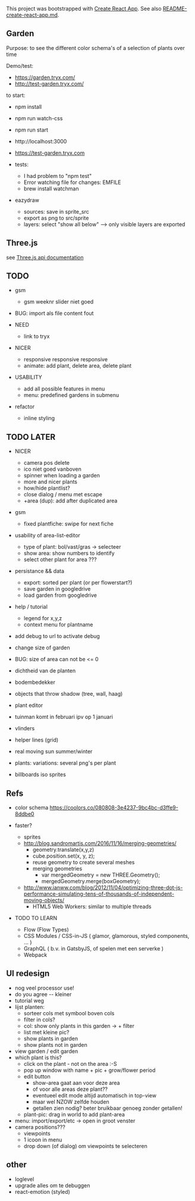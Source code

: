 This project was bootstrapped with [Create React App](https://github.com/facebookincubator/create-react-app).
See also [README-create-react-app.md](README-create-react-app.md). 

## Garden

Purpose: to see the different color schema's of a selection of plants over time

Demo/test:  
* https://garden.tryx.com/
* http://test-garden.tryx.com/


to start: 

* npm install
* npm run watch-css
* npm run start
* http://localhost:3000
* https://test-garden.tryx.com 
* tests: 
     * I had problem to "npm test" 
     * Error watching file for changes: EMFILE 
     * brew install watchman 
   
* eazydraw
     * sources: save in sprite_src
     * export as png to src/sprite 
     * layers: select "show all below" --> only visible layers are exported
     
        
## Three.js

see [Three.js api documentation](https://threejs.org/docs/#manual/introduction/Creating-a-scene) 


## TODO

* gsm 
     * gsm weeknr slider niet goed
     
* BUG: import als file content fout

* NEED
     * link to tryx
   
* NICER
     * responsive responsive responsive
     * animate: add plant, delete area, delete plant
  
* USABILITY
     * add all possible features in menu
     * menu: predefined gardens in submenu 

* refactor
     * inline styling
      

## TODO LATER      
* NICER
     * camera pos delete
     * ico niet goed vanboven 
     * spinner when loading a garden
     * more and nicer plants
     * how/hide plantlist? 
     * close dialog / menu met escape
     * +area (dup): add after duplicated area
* gsm
     * fixed plantfiche: swipe for next fiche 

* usability of area-list-editor
     * type of plant: bol/vast/gras -> selecteer 
     * show area: show numbers to identify
     * select other plant for area ???
   
* persistance && data  
     * export: sorted per plant (or per flowerstart?)
     * save garden in googledrive
     * load garden from googledrive
   
* help / tutorial
     * legend for x,y,z
     * context menu for plantname 
   
* add debug to url to activate debug
* change size of garden
* BUG: size of area can not be <= 0
* dichtheid van de planten
* bodembedekker
* objects that throw shadow (tree, wall, haag)
* plant editor
* tuinman komt in februari ipv op 1 januari
* vlinders
* helper lines (grid)
* real moving sun summer/winter
* plants: variations: several png's per plant
* billboards iso sprites


## Refs 

* color schema https://coolors.co/080808-3e4237-9bc4bc-d3ffe9-8ddbe0

* faster? 
     * sprites
     * http://blog.sandromartis.com/2016/11/16/merging-geometries/
          * geometry.translate(x,y,z)
          * cube.position.set(x, y, z);
          * reuse geometry to create several meshes
          * merging geometries 
               * var mergedGeometry = new THREE.Geometry();
               * mergedGeometry.merge(boxGeometry);
     * http://www.ianww.com/blog/2012/11/04/optimizing-three-dot-js-performance-simulating-tens-of-thousands-of-independent-moving-objects/
          * HTML5 Web Workers: similar to multiple threads
      
      
* TODO TO LEARN
     * Flow (Flow Types)
     * CSS Modules / CSS-in-JS ( glamor, glamorous, styled components, ... )
     * GraphQL ( b.v. in GatsbyJS, of spelen met een serverke )
     * Webpack
     
     
## UI redesign

* nog veel processor use! 
* do you agree -- kleiner 
* tutorial weg
* lijst planten: 
    * sorteer cols met symbool boven cols
    * filter in cols?  
    * col: show only plants in this garden -> + filter
    * list met kleine pic?
    * show plants in garden   
    * show plants not in garden   
* view garden / edit garden 
* which plant is this? 
    * click on the plant - not on the area :-S
    * pop up window with name + pic + grow/flower period
    * edit button
        * show-area gaat aan voor deze area
        * of voor alle areas deze plant?? 
        * eventueel edit mode altijd automatisch in top-view 
        * maar wel NZOW zelfde houden
        * getallen zien nodig? beter bruikbaar genoeg zonder getallen! 
    * plant-pic: drag in world to add plant-area
* menu: import/export/etc -> open in groot venster 
* camera positions??? 
    * viewpoints 
    * 1 icoon in menu 
    * drop down (of dialog) om viewpoints te selecteren

 
## other
* loglevel
* upgrade alles om te debuggen
* react-emotion (styled)


